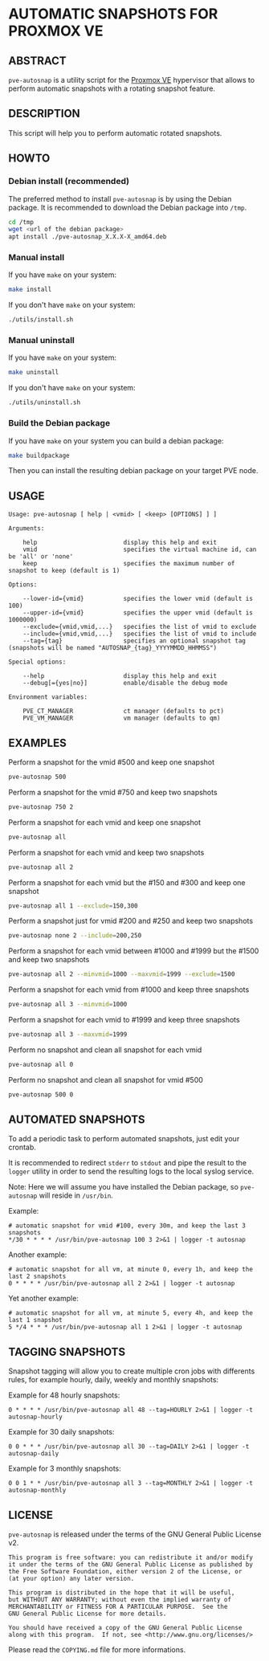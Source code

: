 # AUTOMATIC SNAPSHOTS FOR PROXMOX VE

## ABSTRACT

`pve-autosnap` is a utility script for the [Proxmox VE](https://www.proxmox.com) hypervisor that allows to perform automatic snapshots with a rotating snapshot feature.

## DESCRIPTION

This script will help you to perform automatic rotated snapshots.

## HOWTO

### Debian install (recommended)

The preferred method to install `pve-autosnap` is by using the Debian package. It is recommended to download the Debian package into `/tmp`.

```bash
cd /tmp
wget <url of the debian package>
apt install ./pve-autosnap_X.X.X-X_amd64.deb
```

### Manual install

If you have `make` on your system:

```bash
make install
```

If you don't have `make` on your system:

```bash
./utils/install.sh
```

### Manual uninstall

If you have `make` on your system:

```bash
make uninstall
```

If you don't have `make` on your system:

```bash
./utils/uninstall.sh
```

### Build the Debian package

If you have `make` on your system you can build a debian package:

```bash
make buildpackage
```

Then you can install the resulting debian package on your target PVE node.

## USAGE

```
Usage: pve-autosnap [ help | <vmid> [ <keep> [OPTIONS] ] ]

Arguments:

    help                        display this help and exit
    vmid                        specifies the virtual machine id, can be 'all' or 'none'
    keep                        specifies the maximum number of snapshot to keep (default is 1)

Options:

    --lower-id={vmid}           specifies the lower vmid (default is 100)
    --upper-id={vmid}           specifies the upper vmid (default is 1000000)
    --exclude={vmid,vmid,...}   specifies the list of vmid to exclude
    --include={vmid,vmid,...}   specifies the list of vmid to include
    --tag={tag}                 specifies an optional snapshot tag (snapshots will be named "AUTOSNAP_{tag}_YYYYMMDD_HHMMSS")

Special options:

    --help                      display this help and exit
    --debug[={yes|no}]          enable/disable the debug mode

Environment variables:

    PVE_CT_MANAGER              ct manager (defaults to pct)
    PVE_VM_MANAGER              vm manager (defaults to qm)

```

## EXAMPLES

Perform a snapshot for the vmid #500 and keep one snapshot

```bash
pve-autosnap 500
```

Perform a snapshot for the vmid #750 and keep two snapshots

```bash
pve-autosnap 750 2
```

Perform a snapshot for each vmid and keep one snapshot

```bash
pve-autosnap all
```

Perform a snapshot for each vmid and keep two snapshots

```bash
pve-autosnap all 2
```

Perform a snapshot for each vmid but the #150 and #300 and keep one snapshot

```bash
pve-autosnap all 1 --exclude=150,300
```

Perform a snapshot just for vmid #200 and #250 and keep two snapshots

```bash
pve-autosnap none 2 --include=200,250
```

Perform a snapshot for each vmid between #1000 and #1999 but the #1500 and keep two snapshots

```bash
pve-autosnap all 2 --minvmid=1000 --maxvmid=1999 --exclude=1500
```

Perform a snapshot for each vmid from #1000 and keep three snapshots

```bash
pve-autosnap all 3 --minvmid=1000
```

Perform a snapshot for each vmid to #1999 and keep three snapshots

```bash
pve-autosnap all 3 --maxvmid=1999
```

Perform no snapshot and clean all snapshot for each vmid

```bash
pve-autosnap all 0
```

Perform no snapshot and clean all snapshot for vmid #500

```bash
pve-autosnap 500 0
```

## AUTOMATED SNAPSHOTS

To add a periodic task to perform automated snapshots, just edit your crontab.

It is recommended to redirect `stderr` to `stdout` and pipe the result to the
`logger` utility in order to send the resulting logs to the local syslog service.

Note: Here we will assume you have installed the Debian package, so `pve-autosnap` will reside in `/usr/bin`.

Example:

```crontab
# automatic snapshot for vmid #100, every 30m, and keep the last 3 snapshots
*/30 * * * * /usr/bin/pve-autosnap 100 3 2>&1 | logger -t autosnap
```

Another example:

```crontab
# automatic snapshot for all vm, at minute 0, every 1h, and keep the last 2 snapshots
0 * * * * /usr/bin/pve-autosnap all 2 2>&1 | logger -t autosnap
```

Yet another example:

```crontab
# automatic snapshot for all vm, at minute 5, every 4h, and keep the last 1 snapshot
5 */4 * * * /usr/bin/pve-autosnap all 1 2>&1 | logger -t autosnap
```

## TAGGING SNAPSHOTS

Snapshot tagging will allow you to create multiple cron jobs with differents rules, for example hourly, daily, weekly and monthly snapshots:

Example for 48 hourly snapshots:

```crontab
0 * * * * /usr/bin/pve-autosnap all 48 --tag=HOURLY 2>&1 | logger -t autosnap-hourly
```

Example for 30 daily snapshots:

```crontab
0 0 * * * /usr/bin/pve-autosnap all 30 --tag=DAILY 2>&1 | logger -t autosnap-daily
```

Example for 3 monthly snapshots:

```crontab
0 0 1 * * /usr/bin/pve-autosnap all 3 --tag=MONTHLY 2>&1 | logger -t autosnap-monthly
```

## LICENSE

`pve-autosnap` is released under the terms of the GNU General Public License v2.

```
This program is free software: you can redistribute it and/or modify
it under the terms of the GNU General Public License as published by
the Free Software Foundation, either version 2 of the License, or
(at your option) any later version.

This program is distributed in the hope that it will be useful,
but WITHOUT ANY WARRANTY; without even the implied warranty of
MERCHANTABILITY or FITNESS FOR A PARTICULAR PURPOSE.  See the
GNU General Public License for more details.

You should have received a copy of the GNU General Public License
along with this program.  If not, see <http://www.gnu.org/licenses/>
```

Please read the `COPYING.md` file for more informations.
